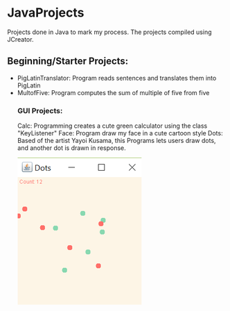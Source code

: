# JavaProjects
<head>
  Projects done in Java to mark my process.
  The projects compiled using JCreator. 
</head>

<body>
<h2>Beginning/Starter Projects:</h2>
  <ul>
    <li>PigLatinTranslator: Program reads sentences and translates them into PigLatin</li>
    <li>MultofFive: Program computes the sum of multiple of five from five</li>
  
<h3>GUI Projects:</h3>
  Calc: Programming creates a cute green calculator using the class "KeyListener"
  Face: Program draw my face in a cute cartoon style
  Dots: Based of the artist Yayoi Kusama, this Programs lets users draw dots, and another dot is drawn in response. 
  
  ![Dots Project Screenshot](https://github.com/17kimceline/JavaProjects/blob/master/Images/Screenshot%20(1).png)
</body>
